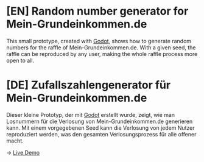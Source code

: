 # [EN] Random number generator for Mein-Grundeinkommen.de

This small prototype, created with [Godot](https://godotengine.org), shows how to generate random numbers for the raffle of Mein-Grundeinkommen.de.
With a given seed, the raffle can be reproduced by any user, making the whole raffle process more open to all.

# [DE] Zufallszahlengenerator für Mein-Grundeinkommen.de

Dieser kleine Prototyp, der mit [Godot](https://godotengine.org) erstellt wurde, zeigt, wie man Losnummern für die Verlosung von Mein-Grundeinkommen.de generieren kann.
Mit einem vorgegebenen Seed kann die Verlosung von jedem Nutzer reproduziert werden, was den gesamten Verlosungsprozess für alle offener macht.

-> [Live Demo](https://divin.work/Number-Generator/)